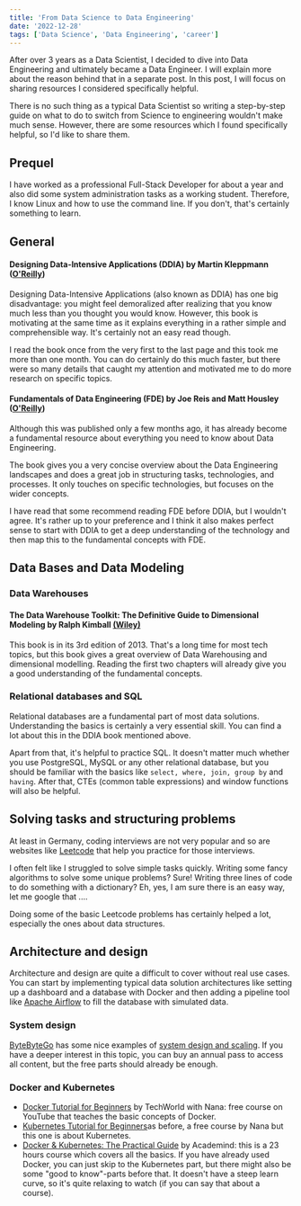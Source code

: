 ```yaml
---
title: 'From Data Science to Data Engineering'
date: '2022-12-28'
tags: ['Data Science', 'Data Engineering', 'career']
---
```


After over 3 years as a Data Scientist, I decided to dive into Data Engineering and ultimately became a Data Engineer. I will explain more about the reason behind that in a separate post. In this post, I will focus on sharing resources I considered specifically helpful.

There is no such thing as a typical Data Scientist so writing a step-by-step guide on what to do to switch from Science to engineering wouldn't make much sense. However, there are some resources which I found specifically helpful, so I'd like to share them.

## Prequel

I have worked as a professional Full-Stack Developer for about a year and also did some system administration tasks as a working student. Therefore, I know Linux and how to use the command line. If you don't, that's certainly something to learn.

## General

#### Designing Data-Intensive Applications (DDIA) by Martin Kleppmann ([O'Reilly](https://learning.oreilly.com/library/view/-/9781491903063/))

Designing Data-Intensive Applications (also known as DDIA) has one big disadvantage: you might feel demoralized after realizing that you know much less than you thought you would know. However, this book is motivating at the same time as it explains everything in a rather simple and comprehensible way. It's certainly not an easy read though.

I read the book once from the very first to the last page and this took me more than one month. You can do certainly do this much faster, but there were so many details that caught my attention and motivated me to do more research on specific topics.

#### Fundamentals of Data Engineering (FDE) by Joe Reis and Matt Housley ([O'Reilly](https://www.oreilly.com/library/view/fundamentals-of-data/9781098108298/))

Although this was published only a few months ago, it has already become a fundamental resource about everything you need to know about Data Engineering.

The book gives you a very concise overview about the Data Engineering landscapes and does a great job in structuring tasks, technologies, and processes. It only touches on specific technologies, but focuses on the wider concepts.

I have read that some recommend reading FDE before DDIA, but I wouldn't agree. It's rather up to your preference and I think it also makes perfect sense to start with DDIA to get a deep understanding of the technology and then map this to the fundamental concepts with FDE.

## Data Bases and Data Modeling

### Data Warehouses

#### The Data Warehouse Toolkit: The Definitive Guide to Dimensional Modeling by Ralph Kimball [(Wiley)](https://www.wiley.com/en-us/The+Data+Warehouse+Toolkit:+The+Definitive+Guide+to+Dimensional+Modeling,+3rd+Edition-p-9781118530801)

This book is in its 3rd edition of 2013. That's a long time for most tech topics, but this book gives a great overview of Data Warehousing and dimensional modelling. Reading the first two chapters will already give you a good understanding of the fundamental concepts.

### Relational databases and SQL

Relational databases are a fundamental part of most data solutions. Understanding the basics is certainly a very essential skill. You can find a lot about this in the DDIA book mentioned above.

Apart from that, it's helpful to practice SQL. It doesn't matter much whether you use PostgreSQL, MySQL or any other relational database, but you should be familiar with the basics like `select, where, join, group by` and `having`. After that, CTEs (common table expressions) and window functions will also be helpful.

## Solving tasks and structuring problems

At least in Germany, coding interviews are not very popular and so are websites like [Leetcode](https://www.leetcode.com) that help you practice for those interviews.

I often felt like I struggled to solve simple tasks quickly. Writing some fancy algorithms to solve some unique problems? Sure! Writing three lines of code to do something with a dictionary? Eh, yes, I am sure there is an easy way, let me google that ....

Doing some of the basic Leetcode problems has certainly helped a lot, especially the ones about data structures.

## Architecture and design

Architecture and design are quite a difficult to cover without real use cases. You can start by implementing typical data solution architectures like setting up a dashboard and a database with Docker and then adding a pipeline tool like [Apache Airflow](https://airflow.apache.org/) to fill the database with simulated data.

### System design

[ByteByteGo](https://bytebytego.com/) has some nice examples of [system design and scaling](https://bytebytego.com/courses/system-design-interview/scale-from-zero-to-millions-of-users). If you have a deeper interest in this topic, you can buy an annual pass to access all content, but the free parts should already be enough.

### Docker and Kubernetes

- [Docker Tutorial for Beginners](https://youtu.be/3c-iBn73dDE) by TechWorld with Nana: free course on YouTube that teaches the basic concepts of Docker.
- [Kubernetes Tutorial for Beginners](https://youtu.be/X48VuDVv0do)as before, a free course by Nana but this one is about Kubernetes.
- [Docker & Kubernetes: The Practical Guide](https://www.udemy.com/course/docker-kubernetes-the-practical-guide/) by Academind: this is a 23 hours course which covers all the basics. If you have already used Docker, you can just skip to the Kubernetes part, but there might also be some "good to know"-parts before that. It doesn't have a steep learn curve, so it's quite relaxing to watch (if you can say that about a course).
